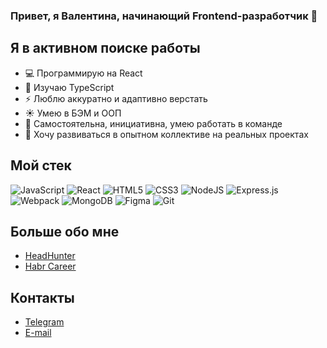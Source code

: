 ### Привет, я Валентина, начинающий Frontend-разработчик 👋

<!--
**ValLugovaia/ValLugovaia** is a ✨ _special_ ✨ repository because its `README.md` (this file) appears on your GitHub profile.

Here are some ideas to get you started:

- 🔭 I’m currently working on ...
- 🌱 I’m currently learning ...
- 👯 I’m looking to collaborate on ...
- 🤔 I’m looking for help with ...
- 💬 Ask me about ...
- 📫 How to reach me: ...
- 😄 Pronouns: ...
- ⚡ Fun fact: ...
-->

## Я в активном поиске работы
- :computer: Программирую на React
- :pencil: Изучаю TypeScript
- :zap: Люблю аккуратно и адаптивно верстать
- :sunny: Умею в БЭМ и ООП
- :raising_hand: Самостоятельна, инициативна, умею работать в команде
- :rocket: Хочу развиваться в опытном коллективе на реальных проектах

## Мой стек
![JavaScript](https://img.shields.io/badge/javascript-%23323330.svg?style=for-the-badge&logo=javascript&logoColor=%23F7DF1E)
![React](https://img.shields.io/badge/react-%2320232a.svg?style=for-the-badge&logo=react&logoColor=%2361DAFB)
![HTML5](https://img.shields.io/badge/html5-%23E34F26.svg?style=for-the-badge&logo=html5&logoColor=white)
![CSS3](https://img.shields.io/badge/css3-%231572B6.svg?style=for-the-badge&logo=css3&logoColor=white)
![NodeJS](https://img.shields.io/badge/node.js-6DA55F?style=for-the-badge&logo=node.js&logoColor=white)
![Express.js](https://img.shields.io/badge/express.js-%23404d59.svg?style=for-the-badge&logo=express&logoColor=%2361DAFB)
![Webpack](https://img.shields.io/badge/webpack-%238DD6F9.svg?style=for-the-badge&logo=webpack&logoColor=black)
![MongoDB](https://img.shields.io/badge/MongoDB-%234ea94b.svg?style=for-the-badge&logo=mongodb&logoColor=white)
![Figma](https://img.shields.io/badge/figma-%23F24E1E.svg?style=for-the-badge&logo=figma&logoColor=white)
![Git](https://img.shields.io/badge/git-%23F05033.svg?style=for-the-badge&logo=git&logoColor=white)

## Больше обо мне
- [HeadHunter](https://spb.hh.ru/resume/ab3d43e2ff0bba6f570039ed1f653331613747)
- [Habr Career](https://career.habr.com/vallugovaia)

## Контакты
- [Telegram](https://t.me/vaal_meadow)
- [E-mail](mailto:val.lugovaia@gmail.com)
